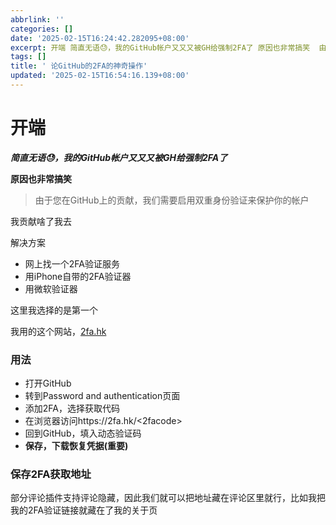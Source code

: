 ```yaml
---
abbrlink: ''
categories: []
date: '2025-02-15T16:24:42.282095+08:00'
excerpt: 开端 简直无语😓，我的GitHub帐户又又又被GH给强制2FA了 原因也非常搞笑  由于您在GitHub上的贡献，我们需要启用双重身份验证来保护你的帐户  我贡献啥了我去 解决方案  网上找一个2FA验证服务 用iPhone自带的2FA验证器 用微软验证器  这里我选择的是第一个 我用的这个网站，2fa.hk 用法  打开GitHub 转到Password and authentication页...
tags: []
title: ' 论GitHub的2FA的神奇操作'
updated: '2025-02-15T16:54:16.139+08:00'
---
```

# 开端

***简直无语😓，我的GitHub帐户又又又被GH给强制2FA了***

**原因也非常搞笑**

> 由于您在GitHub上的贡献，我们需要启用双重身份验证来保护你的帐户

我贡献啥了我去

解决方案

- 网上找一个2FA验证服务
- 用iPhone自带的2FA验证器
- 用微软验证器

这里我选择的是第一个

我用的这个网站，[2fa.hk](https://2fa.hk)

### 用法

- 打开GitHub
- 转到Password and authentication页面
- 添加2FA，选择获取代码
- 在浏览器访问https://2fa.hk/<2facode>
- 回到GitHub，填入动态验证码
- **保存，下载恢复凭据(重要)**

### 保存2FA获取地址

部分评论插件支持评论隐藏，因此我们就可以把地址藏在评论区里就行，比如我把我的2FA验证链接就藏在了我的关于页

